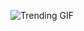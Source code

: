 ![Trending GIF](https://media4.giphy.com/media/v1.Y2lkPThiYjIxNzcyenJhbWZwcmk0Zm0zb2QzbGdwcTA3cnVxMm1ya3pjYjhmdXJlNTVpeCZlcD12MV9naWZzX3NlYXJjaCZjdD1n/bGgsc5mWoryfgKBx1u/giphy.gif)
